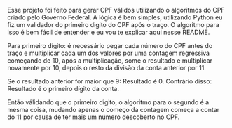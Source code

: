 Esse projeto foi feito para gerar CPF válidos utilizando o algoritmos do CPF criado pelo Governo Federal. A lógica é bem simples, utilizando Python eu fiz um validador do primeiro digito do CPF após o traço. O algoritmo para isso é bem fácil de entender e eu vou te explicar aqui nesse README.

Para primeiro dígito: é necessário pegar cada número do CPF antes do traço e multiplicar cada um dos valores por uma contagem regressiva começando de 10, após a multiplicação, some o resultado e multiplicar novamente por 10, depois o resto da divisão da conta anterior por 11.

Se o resultado anterior for maior que 9:
    Resultado é 0.
Contrário disso:
    Resultado é o primeiro dígito da conta.

Então válidando que o primeiro digito, o algoritmo para o segundo é a mesma coisa, mudando apenas o começo da contagem começa a contar do 11 por causa de ter mais um número descoberto no CPF.


